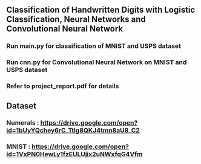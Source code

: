 
##  Classification of Handwritten Digits with Logistic Classification, Neural Networks and Convolutional Neural Network

### Run main.py for classification of MNIST and USPS dataset

### Run cnn.py for Convolutional Neural Network on MNIST and USPS dataset

### Refer to project_report.pdf for details

## Dataset

### Numerals : https://drive.google.com/open?id=1bUyYQchey6rC_Ttlg8QKJ4tmn8aU8_C2
### MNIST : https://drive.google.com/open?id=1VxPN0HewLy1fzEULUjix2uNWxfqG4Vfm

